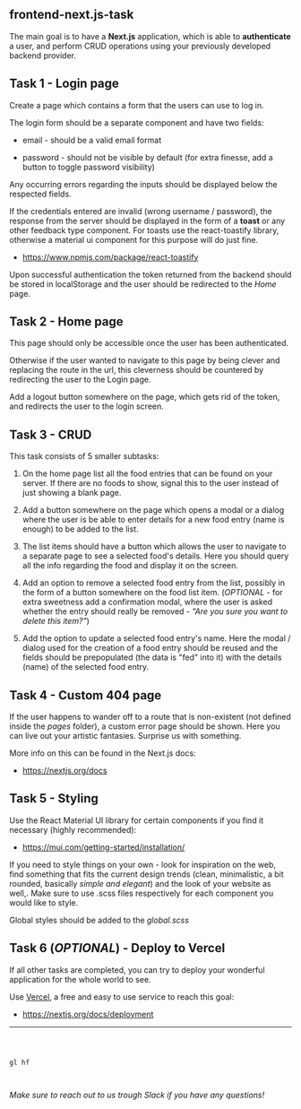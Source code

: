 ## frontend-next.js-task

The main goal is to have a **Next.js** application, which is able to **authenticate** a user, and perform CRUD operations using your previously developed backend provider.

## Task 1 - Login page

Create a page which contains a form that the users can use to log in.

The login form should be a separate component and have two fields:

- email - should be a valid email format

- password - should not be visible by default (for extra finesse, add a button to toggle password visibility)

Any occurring errors regarding the inputs should be displayed below the respected fields.

If the credentials entered are invalid (wrong username / password), the response from the server should be displayed in the form of a **toast** or any other feedback type component. For toasts use the react-toastify library, otherwise a material ui component for this purpose will do just fine.

- https://www.npmjs.com/package/react-toastify

Upon successful authentication the token returned from the backend should be stored in localStorage and the user should be redirected to the _Home_ page.

## Task 2 - Home page

This page should only be accessible once the user has been authenticated.

Otherwise if the user wanted to navigate to this page by being clever and replacing the route in the url, this cleverness should be countered by redirecting the user to the Login page.

Add a logout button somewhere on the page, which gets rid of the token, and redirects the user to the login screen.

## Task 3 - CRUD

This task consists of 5 smaller subtasks:

1. On the home page list all the food entries that can be found on your server. If there are no foods to show, signal this to the user instead of just showing a blank page.

2. Add a button somewhere on the page which opens a modal or a dialog where the user is be able to enter details for a new food entry (name is enough) to be added to the list.

3. The list items should have a button which allows the user to navigate to a separate page to see a selected food's details. Here you should query all the info regarding the food and display it on the screen.

4. Add an option to remove a selected food entry from the list, possibly in the form of a button somewhere on the food list item. (_OPTIONAL_ - for extra sweetness add a confirmation modal, where the user is asked whether the entry should really be removed - _"Are you sure you want to delete this item?"_)

5. Add the option to update a selected food entry's name. Here the modal / dialog used for the creation of a food entry should be reused and the fields should be prepopulated (the data is "fed" into it) with the details (name) of the selected food entry.

## Task 4 - Custom 404 page

If the user happens to wander off to a route that is non-existent (not defined inside the _pages_ folder), a custom error page should be shown. Here you can live out your artistic fantasies. Surprise us with something.

More info on this can be found in the Next.js docs:

- https://nextjs.org/docs

## Task 5 - Styling

Use the React Material UI library for certain components if you find it necessary (highly recommended):

- https://mui.com/getting-started/installation/

If you need to style things on your own - look for inspiration on the web, find something that fits the current design trends (clean, minimalistic, a bit rounded, basically _simple and elegant_) and the look of your website as well,. Make sure to use .scss files respectively for each component you would like to style.

Global styles should be added to the _global.scss_

## Task 6 (_OPTIONAL_) - Deploy to Vercel

If all other tasks are completed, you can try to deploy your wonderful application for the whole world to see.

Use [Vercel](https://www.vercel.com/), a free and easy to use service to reach this goal:

- https://nextjs.org/docs/deployment

---

```



gl hf



```

_Make sure to reach out to us trough Slack if you have any questions!_
